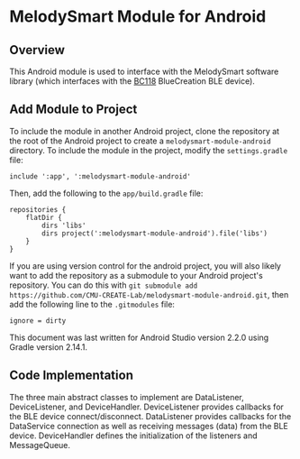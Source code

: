 MelodySmart Module for Android
==============================


Overview
--------
This Android module is used to interface with the MelodySmart software library (which interfaces with the [BC118](https://www.bluecreation.com/product_info.php?products_id=64) BlueCreation BLE device).


Add Module to Project
---------------------
To include the module in another Android project, clone the repository at the root of the Android project to create a ```melodysmart-module-android``` directory. To include the module in the project, modify the ```settings.gradle``` file:

```
include ':app', ':melodysmart-module-android'
```

Then, add the following to the ```app/build.gradle``` file:

```
repositories {
    flatDir {
        dirs 'libs'
        dirs project(':melodysmart-module-android').file('libs')
    }
}
```

If you are using version control for the android project, you will also likely want to add the repository as a submodule to your Android project's repository. You can do this with ```git submodule add https://github.com/CMU-CREATE-Lab/melodysmart-module-android.git```, then add the following line to the ```.gitmodules``` file:

```
ignore = dirty
```

This document was last written for Android Studio version 2.2.0 using Gradle version 2.14.1.


Code Implementation
-------------------
The three main abstract classes to implement are DataListener, DeviceListener, and DeviceHandler. DeviceListener provides callbacks for the BLE device connect/disconnect. DataListener provides callbacks for the DataService connection as well as receiving messages (data) from the BLE device. DeviceHandler defines the initialization of the listeners and MessageQueue.

